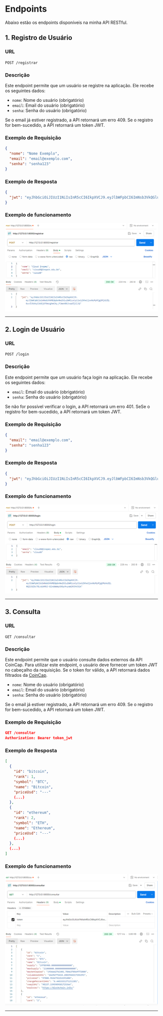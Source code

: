 # Endpoints

Abaixo estão os endpoints disponíveis na minha API RESTful.

## 1. Registro de Usuário

### URL

`POST /registrar`

### Descrição

Este endpoint permite que um usuário se registre na aplicação. Ele recebe os seguintes dados:

- `nome`: Nome do usuário (obrigatório)
- `email`: Email do usuário (obrigatório)
- `senha`: Senha do usuário (obrigatório)

Se o email já estiver registrado, a API retornará um erro 409. Se o registro for bem-sucedido, a API retornará um token JWT.

### Exemplo de Requisição

```json
{
  "nome": "Nome Exemplo",
  "email": "email@exemplo.com",
  "senha": "senha123"
}
```

### Exemplo de Resposta

```json
{
  "jwt": "eyJhbGciOiJIUzI1NiIsInR5cCI6IkpXVCJ9.eyJlbWFpbCI6ImNsb3VkQGluc3Blci5lZHUuYnIiLCJleHAiOjE3MzIyNzc0Nzh9.DF2dEM5oT87uSGxIm-8GAq4OGiRHj5tz-MALn5nZLuI"
}
```

### Exemplo de funcionamento

![registrar](img/registrar.png)

---

## 2. Login de Usuário

### URL

`POST /login`

### Descrição

Este endpoint permite que um usuário faça login na aplicação. Ele recebe os seguintes dados:

- `email`: Email do usuário (obrigatório)
- `senha`: Senha do usuário (obrigatório)

Se não for possível verificar o login, a API retornará um erro 401. SeSe o registro for bem-sucedido, a API retornará um token JWT.

### Exemplo de Requisição

```json
{
  "email": "email@exemplo.com",
  "senha": "senha123"
}
```

### Exemplo de Resposta

```json
{
  "jwt": "eyJhbGciOiJIUzI1NiIsInR5cCI6IkpXVCJ9.eyJlbWFpbCI6ImNsb3VkQGluc3Blci5lZHUuYnIiLCJleHAiOjE3MzIyNzc0Nzh9.DF2dEM5oT87uSGxIm-8GAq4OGiRHj5tz-MALn5nZLuI"
}
```

### Exemplo de funcionamento

![login](img/login.png)

---

## 3. Consulta

### URL

`GET /consultar`

### Descrição

Este endpoint permite que o usuário consulte dados externos da API CoinCap. Para utilizar este endpoint, o usuário deve fornecer um token JWT no cabeçalho da requisição. Se o token for válido, a API retornará dados filtrados da [CoinCap](https://https://docs.coincap.io).

- `nome`: Nome do usuário (obrigatório)
- `email`: Email do usuário (obrigatório)
- `senha`: Senha do usuário (obrigatório)

Se o email já estiver registrado, a API retornará um erro 409. Se o registro for bem-sucedido, a API retornará um token JWT.

### Exemplo de Requisição

```json
GET /consultar
Authorization: Bearer token_jwt
```

### Exemplo de Resposta

```json
[
  {
    "id": "bitcoin",
    "rank": 1,
    "symbol": "BTC",
    "name": "Bitcoin",
    "priceUsd": "---"
    (...)
  },
  {
    "id": "ethereum",
    "rank": 2,
    "symbol": "ETH",
    "name": "Ethereum",
    "priceUsd": "---"
    (...)
  },
  (...)
]
```

### Exemplo de funcionamento

![consultar](img/consultar.png)

---